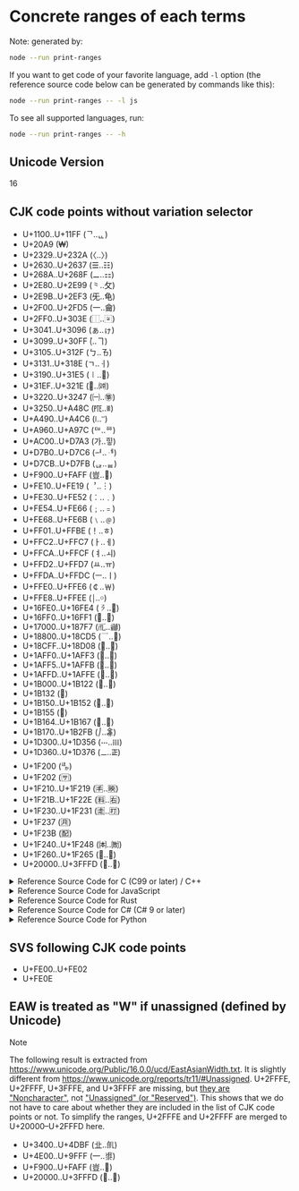 # Concrete ranges of each terms

Note: generated by:

```bash
node --run print-ranges
```

If you want to get code of your favorite language, add `-l` option (the reference source code below can be generated by commands like this):

```bash
node --run print-ranges -- -l js
```

To see all supported languages, run:

```bash
node --run print-ranges -- -h
```

## Unicode Version

16

## CJK code points without variation selector

- U+1100..U+11FF (ᄀ..ᇿ)
- U+20A9 (₩)
- U+2329..U+232A (〈..〉)
- U+2630..U+2637 (☰..☷)
- U+268A..U+268F (⚊..⚏)
- U+2E80..U+2E99 (⺀..⺙)
- U+2E9B..U+2EF3 (⺛..⻳)
- U+2F00..U+2FD5 (⼀..⿕)
- U+2FF0..U+303E (⿰..〾)
- U+3041..U+3096 (ぁ..ゖ)
- U+3099..U+30FF (゙..ヿ)
- U+3105..U+312F (ㄅ..ㄯ)
- U+3131..U+318E (ㄱ..ㆎ)
- U+3190..U+31E5 (㆐..㇥)
- U+31EF..U+321E (㇯..㈞)
- U+3220..U+3247 (㈠..㉇)
- U+3250..U+A48C (㉐..ꒌ)
- U+A490..U+A4C6 (꒐..꓆)
- U+A960..U+A97C (ꥠ..ꥼ)
- U+AC00..U+D7A3 (가..힣)
- U+D7B0..U+D7C6 (ힰ..ퟆ)
- U+D7CB..U+D7FB (ퟋ..ퟻ)
- U+F900..U+FAFF (豈..﫿)
- U+FE10..U+FE19 (︐..︙)
- U+FE30..U+FE52 (︰..﹒)
- U+FE54..U+FE66 (﹔..﹦)
- U+FE68..U+FE6B (﹨..﹫)
- U+FF01..U+FFBE (！..ﾾ)
- U+FFC2..U+FFC7 (ￂ..ￇ)
- U+FFCA..U+FFCF (ￊ..ￏ)
- U+FFD2..U+FFD7 (ￒ..ￗ)
- U+FFDA..U+FFDC (ￚ..ￜ)
- U+FFE0..U+FFE6 (￠..￦)
- U+FFE8..U+FFEE (￨..￮)
- U+16FE0..U+16FE4 (𖿠..𖿤)
- U+16FF0..U+16FF1 (𖿰..𖿱)
- U+17000..U+187F7 (𗀀..𘟷)
- U+18800..U+18CD5 (𘠀..𘳕)
- U+18CFF..U+18D08 (𘳿..𘴈)
- U+1AFF0..U+1AFF3 (𚿰..𚿳)
- U+1AFF5..U+1AFFB (𚿵..𚿻)
- U+1AFFD..U+1AFFE (𚿽..𚿾)
- U+1B000..U+1B122 (𛀀..𛄢)
- U+1B132 (𛄲)
- U+1B150..U+1B152 (𛅐..𛅒)
- U+1B155 (𛅕)
- U+1B164..U+1B167 (𛅤..𛅧)
- U+1B170..U+1B2FB (𛅰..𛋻)
- U+1D300..U+1D356 (𝌀..𝍖)
- U+1D360..U+1D376 (𝍠..𝍶)
- U+1F200 (🈀)
- U+1F202 (🈂)
- U+1F210..U+1F219 (🈐..🈙)
- U+1F21B..U+1F22E (🈛..🈮)
- U+1F230..U+1F231 (🈰..🈱)
- U+1F237 (🈷)
- U+1F23B (🈻)
- U+1F240..U+1F248 (🉀..🉈)
- U+1F260..U+1F265 (🉠..🉥)
- U+20000..U+3FFFD (𠀀..𿿽)

<details>
<summary>Reference Source Code for C (C99 or later) / C++</summary>

```c
const bool is_cjk = 0x1100 <= cp && cp <= 0x11ff
  || cp == 0x20a9
  || 0x2329 <= cp && cp <= 0x232a
  || 0x2630 <= cp && cp <= 0x2637
  || 0x268a <= cp && cp <= 0x268f
  || 0x2e80 <= cp && cp <= 0x2e99
  || 0x2e9b <= cp && cp <= 0x2ef3
  || 0x2f00 <= cp && cp <= 0x2fd5
  || 0x2ff0 <= cp && cp <= 0x303e
  || 0x3041 <= cp && cp <= 0x3096
  || 0x3099 <= cp && cp <= 0x30ff
  || 0x3105 <= cp && cp <= 0x312f
  || 0x3131 <= cp && cp <= 0x318e
  || 0x3190 <= cp && cp <= 0x31e5
  || 0x31ef <= cp && cp <= 0x321e
  || 0x3220 <= cp && cp <= 0x3247
  || 0x3250 <= cp && cp <= 0xa48c
  || 0xa490 <= cp && cp <= 0xa4c6
  || 0xa960 <= cp && cp <= 0xa97c
  || 0xac00 <= cp && cp <= 0xd7a3
  || 0xd7b0 <= cp && cp <= 0xd7c6
  || 0xd7cb <= cp && cp <= 0xd7fb
  || 0xf900 <= cp && cp <= 0xfaff
  || 0xfe10 <= cp && cp <= 0xfe19
  || 0xfe30 <= cp && cp <= 0xfe52
  || 0xfe54 <= cp && cp <= 0xfe66
  || 0xfe68 <= cp && cp <= 0xfe6b
  || 0xff01 <= cp && cp <= 0xffbe
  || 0xffc2 <= cp && cp <= 0xffc7
  || 0xffca <= cp && cp <= 0xffcf
  || 0xffd2 <= cp && cp <= 0xffd7
  || 0xffda <= cp && cp <= 0xffdc
  || 0xffe0 <= cp && cp <= 0xffe6
  || 0xffe8 <= cp && cp <= 0xffee
  || 0x16fe0 <= cp && cp <= 0x16fe4
  || 0x16ff0 <= cp && cp <= 0x16ff1
  || 0x17000 <= cp && cp <= 0x187f7
  || 0x18800 <= cp && cp <= 0x18cd5
  || 0x18cff <= cp && cp <= 0x18d08
  || 0x1aff0 <= cp && cp <= 0x1aff3
  || 0x1aff5 <= cp && cp <= 0x1affb
  || 0x1affd <= cp && cp <= 0x1affe
  || 0x1b000 <= cp && cp <= 0x1b122
  || cp == 0x1b132
  || 0x1b150 <= cp && cp <= 0x1b152
  || cp == 0x1b155
  || 0x1b164 <= cp && cp <= 0x1b167
  || 0x1b170 <= cp && cp <= 0x1b2fb
  || 0x1d300 <= cp && cp <= 0x1d356
  || 0x1d360 <= cp && cp <= 0x1d376
  || cp == 0x1f200
  || cp == 0x1f202
  || 0x1f210 <= cp && cp <= 0x1f219
  || 0x1f21b <= cp && cp <= 0x1f22e
  || 0x1f230 <= cp && cp <= 0x1f231
  || cp == 0x1f237
  || cp == 0x1f23b
  || 0x1f240 <= cp && cp <= 0x1f248
  || 0x1f260 <= cp && cp <= 0x1f265
  || 0x20000 <= cp && cp <= 0x3fffd;
```

</details>

<details>
<summary>Reference Source Code for JavaScript</summary>

```js
const isCjk = 0x1100 <= cp && cp <= 0x11ff
  || cp === 0x20a9
  || 0x2329 <= cp && cp <= 0x232a
  || 0x2630 <= cp && cp <= 0x2637
  || 0x268a <= cp && cp <= 0x268f
  || 0x2e80 <= cp && cp <= 0x2e99
  || 0x2e9b <= cp && cp <= 0x2ef3
  || 0x2f00 <= cp && cp <= 0x2fd5
  || 0x2ff0 <= cp && cp <= 0x303e
  || 0x3041 <= cp && cp <= 0x3096
  || 0x3099 <= cp && cp <= 0x30ff
  || 0x3105 <= cp && cp <= 0x312f
  || 0x3131 <= cp && cp <= 0x318e
  || 0x3190 <= cp && cp <= 0x31e5
  || 0x31ef <= cp && cp <= 0x321e
  || 0x3220 <= cp && cp <= 0x3247
  || 0x3250 <= cp && cp <= 0xa48c
  || 0xa490 <= cp && cp <= 0xa4c6
  || 0xa960 <= cp && cp <= 0xa97c
  || 0xac00 <= cp && cp <= 0xd7a3
  || 0xd7b0 <= cp && cp <= 0xd7c6
  || 0xd7cb <= cp && cp <= 0xd7fb
  || 0xf900 <= cp && cp <= 0xfaff
  || 0xfe10 <= cp && cp <= 0xfe19
  || 0xfe30 <= cp && cp <= 0xfe52
  || 0xfe54 <= cp && cp <= 0xfe66
  || 0xfe68 <= cp && cp <= 0xfe6b
  || 0xff01 <= cp && cp <= 0xffbe
  || 0xffc2 <= cp && cp <= 0xffc7
  || 0xffca <= cp && cp <= 0xffcf
  || 0xffd2 <= cp && cp <= 0xffd7
  || 0xffda <= cp && cp <= 0xffdc
  || 0xffe0 <= cp && cp <= 0xffe6
  || 0xffe8 <= cp && cp <= 0xffee
  || 0x16fe0 <= cp && cp <= 0x16fe4
  || 0x16ff0 <= cp && cp <= 0x16ff1
  || 0x17000 <= cp && cp <= 0x187f7
  || 0x18800 <= cp && cp <= 0x18cd5
  || 0x18cff <= cp && cp <= 0x18d08
  || 0x1aff0 <= cp && cp <= 0x1aff3
  || 0x1aff5 <= cp && cp <= 0x1affb
  || 0x1affd <= cp && cp <= 0x1affe
  || 0x1b000 <= cp && cp <= 0x1b122
  || cp === 0x1b132
  || 0x1b150 <= cp && cp <= 0x1b152
  || cp === 0x1b155
  || 0x1b164 <= cp && cp <= 0x1b167
  || 0x1b170 <= cp && cp <= 0x1b2fb
  || 0x1d300 <= cp && cp <= 0x1d356
  || 0x1d360 <= cp && cp <= 0x1d376
  || cp === 0x1f200
  || cp === 0x1f202
  || 0x1f210 <= cp && cp <= 0x1f219
  || 0x1f21b <= cp && cp <= 0x1f22e
  || 0x1f230 <= cp && cp <= 0x1f231
  || cp === 0x1f237
  || cp === 0x1f23b
  || 0x1f240 <= cp && cp <= 0x1f248
  || 0x1f260 <= cp && cp <= 0x1f265
  || 0x20000 <= cp && cp <= 0x3fffd;
```

regexp version

```js
const isCjkRegex = /^[\u1100-\u11ff\u20a9\u2329-\u232a\u2630-\u2637\u268a-\u268f\u2e80-\u2e99\u2e9b-\u2ef3\u2f00-\u2fd5\u2ff0-\u303e\u3041-\u3096\u3099-\u30ff\u3105-\u312f\u3131-\u318e\u3190-\u31e5\u31ef-\u321e\u3220-\u3247\u3250-\ua48c\ua490-\ua4c6\ua960-\ua97c\uac00-\ud7a3\ud7b0-\ud7c6\ud7cb-\ud7fb\uf900-\ufaff\ufe10-\ufe19\ufe30-\ufe52\ufe54-\ufe66\ufe68-\ufe6b\uff01-\uffbe\uffc2-\uffc7\uffca-\uffcf\uffd2-\uffd7\uffda-\uffdc\uffe0-\uffe6\uffe8-\uffee\u{16fe0}-\u{16fe4}\u{16ff0}-\u{16ff1}\u{17000}-\u{187f7}\u{18800}-\u{18cd5}\u{18cff}-\u{18d08}\u{1aff0}-\u{1aff3}\u{1aff5}-\u{1affb}\u{1affd}-\u{1affe}\u{1b000}-\u{1b122}\u{1b132}\u{1b150}-\u{1b152}\u{1b155}\u{1b164}-\u{1b167}\u{1b170}-\u{1b2fb}\u{1d300}-\u{1d356}\u{1d360}-\u{1d376}\u{1f200}\u{1f202}\u{1f210}-\u{1f219}\u{1f21b}-\u{1f22e}\u{1f230}-\u{1f231}\u{1f237}\u{1f23b}\u{1f240}-\u{1f248}\u{1f260}-\u{1f265}\u{20000}-\u{3fffd}]/u;
```

</details>

<details>
<summary>Reference Source Code for Rust</summary>

```rust
let is_cjk = matches!(
    cp,
    0x1100..=0x11ff
      | 0x20a9
      | 0x2329..=0x232a
      | 0x2630..=0x2637
      | 0x268a..=0x268f
      | 0x2e80..=0x2e99
      | 0x2e9b..=0x2ef3
      | 0x2f00..=0x2fd5
      | 0x2ff0..=0x303e
      | 0x3041..=0x3096
      | 0x3099..=0x30ff
      | 0x3105..=0x312f
      | 0x3131..=0x318e
      | 0x3190..=0x31e5
      | 0x31ef..=0x321e
      | 0x3220..=0x3247
      | 0x3250..=0xa48c
      | 0xa490..=0xa4c6
      | 0xa960..=0xa97c
      | 0xac00..=0xd7a3
      | 0xd7b0..=0xd7c6
      | 0xd7cb..=0xd7fb
      | 0xf900..=0xfaff
      | 0xfe10..=0xfe19
      | 0xfe30..=0xfe52
      | 0xfe54..=0xfe66
      | 0xfe68..=0xfe6b
      | 0xff01..=0xffbe
      | 0xffc2..=0xffc7
      | 0xffca..=0xffcf
      | 0xffd2..=0xffd7
      | 0xffda..=0xffdc
      | 0xffe0..=0xffe6
      | 0xffe8..=0xffee
      | 0x16fe0..=0x16fe4
      | 0x16ff0..=0x16ff1
      | 0x17000..=0x187f7
      | 0x18800..=0x18cd5
      | 0x18cff..=0x18d08
      | 0x1aff0..=0x1aff3
      | 0x1aff5..=0x1affb
      | 0x1affd..=0x1affe
      | 0x1b000..=0x1b122
      | 0x1b132
      | 0x1b150..=0x1b152
      | 0x1b155
      | 0x1b164..=0x1b167
      | 0x1b170..=0x1b2fb
      | 0x1d300..=0x1d356
      | 0x1d360..=0x1d376
      | 0x1f200
      | 0x1f202
      | 0x1f210..=0x1f219
      | 0x1f21b..=0x1f22e
      | 0x1f230..=0x1f231
      | 0x1f237
      | 0x1f23b
      | 0x1f240..=0x1f248
      | 0x1f260..=0x1f265
      | 0x20000..=0x3fffd
);
```

</details>

<details>
<summary>Reference Source Code for C# (C# 9 or later)</summary>

```cs
var isCjk =
    cp is >= 0x1100 and <= 0x11ff
    or 0x20a9
    or >= 0x2329 and <= 0x232a
    or >= 0x2630 and <= 0x2637
    or >= 0x268a and <= 0x268f
    or >= 0x2e80 and <= 0x2e99
    or >= 0x2e9b and <= 0x2ef3
    or >= 0x2f00 and <= 0x2fd5
    or >= 0x2ff0 and <= 0x303e
    or >= 0x3041 and <= 0x3096
    or >= 0x3099 and <= 0x30ff
    or >= 0x3105 and <= 0x312f
    or >= 0x3131 and <= 0x318e
    or >= 0x3190 and <= 0x31e5
    or >= 0x31ef and <= 0x321e
    or >= 0x3220 and <= 0x3247
    or >= 0x3250 and <= 0xa48c
    or >= 0xa490 and <= 0xa4c6
    or >= 0xa960 and <= 0xa97c
    or >= 0xac00 and <= 0xd7a3
    or >= 0xd7b0 and <= 0xd7c6
    or >= 0xd7cb and <= 0xd7fb
    or >= 0xf900 and <= 0xfaff
    or >= 0xfe10 and <= 0xfe19
    or >= 0xfe30 and <= 0xfe52
    or >= 0xfe54 and <= 0xfe66
    or >= 0xfe68 and <= 0xfe6b
    or >= 0xff01 and <= 0xffbe
    or >= 0xffc2 and <= 0xffc7
    or >= 0xffca and <= 0xffcf
    or >= 0xffd2 and <= 0xffd7
    or >= 0xffda and <= 0xffdc
    or >= 0xffe0 and <= 0xffe6
    or >= 0xffe8 and <= 0xffee
    or >= 0x16fe0 and <= 0x16fe4
    or >= 0x16ff0 and <= 0x16ff1
    or >= 0x17000 and <= 0x187f7
    or >= 0x18800 and <= 0x18cd5
    or >= 0x18cff and <= 0x18d08
    or >= 0x1aff0 and <= 0x1aff3
    or >= 0x1aff5 and <= 0x1affb
    or >= 0x1affd and <= 0x1affe
    or >= 0x1b000 and <= 0x1b122
    or 0x1b132
    or >= 0x1b150 and <= 0x1b152
    or 0x1b155
    or >= 0x1b164 and <= 0x1b167
    or >= 0x1b170 and <= 0x1b2fb
    or >= 0x1d300 and <= 0x1d356
    or >= 0x1d360 and <= 0x1d376
    or 0x1f200
    or 0x1f202
    or >= 0x1f210 and <= 0x1f219
    or >= 0x1f21b and <= 0x1f22e
    or >= 0x1f230 and <= 0x1f231
    or 0x1f237
    or 0x1f23b
    or >= 0x1f240 and <= 0x1f248
    or >= 0x1f260 and <= 0x1f265
    or >= 0x20000 and <= 0x3fffd;
```

</details>

<details>
<summary>Reference Source Code for Python</summary>

```py
is_cjk = 0x1100 <= cp <= 0x11ff \
    or cp == 0x20a9 \
    or 0x2329 <= cp <= 0x232a \
    or 0x2630 <= cp <= 0x2637 \
    or 0x268a <= cp <= 0x268f \
    or 0x2e80 <= cp <= 0x2e99 \
    or 0x2e9b <= cp <= 0x2ef3 \
    or 0x2f00 <= cp <= 0x2fd5 \
    or 0x2ff0 <= cp <= 0x303e \
    or 0x3041 <= cp <= 0x3096 \
    or 0x3099 <= cp <= 0x30ff \
    or 0x3105 <= cp <= 0x312f \
    or 0x3131 <= cp <= 0x318e \
    or 0x3190 <= cp <= 0x31e5 \
    or 0x31ef <= cp <= 0x321e \
    or 0x3220 <= cp <= 0x3247 \
    or 0x3250 <= cp <= 0xa48c \
    or 0xa490 <= cp <= 0xa4c6 \
    or 0xa960 <= cp <= 0xa97c \
    or 0xac00 <= cp <= 0xd7a3 \
    or 0xd7b0 <= cp <= 0xd7c6 \
    or 0xd7cb <= cp <= 0xd7fb \
    or 0xf900 <= cp <= 0xfaff \
    or 0xfe10 <= cp <= 0xfe19 \
    or 0xfe30 <= cp <= 0xfe52 \
    or 0xfe54 <= cp <= 0xfe66 \
    or 0xfe68 <= cp <= 0xfe6b \
    or 0xff01 <= cp <= 0xffbe \
    or 0xffc2 <= cp <= 0xffc7 \
    or 0xffca <= cp <= 0xffcf \
    or 0xffd2 <= cp <= 0xffd7 \
    or 0xffda <= cp <= 0xffdc \
    or 0xffe0 <= cp <= 0xffe6 \
    or 0xffe8 <= cp <= 0xffee \
    or 0x16fe0 <= cp <= 0x16fe4 \
    or 0x16ff0 <= cp <= 0x16ff1 \
    or 0x17000 <= cp <= 0x187f7 \
    or 0x18800 <= cp <= 0x18cd5 \
    or 0x18cff <= cp <= 0x18d08 \
    or 0x1aff0 <= cp <= 0x1aff3 \
    or 0x1aff5 <= cp <= 0x1affb \
    or 0x1affd <= cp <= 0x1affe \
    or 0x1b000 <= cp <= 0x1b122 \
    or cp == 0x1b132 \
    or 0x1b150 <= cp <= 0x1b152 \
    or cp == 0x1b155 \
    or 0x1b164 <= cp <= 0x1b167 \
    or 0x1b170 <= cp <= 0x1b2fb \
    or 0x1d300 <= cp <= 0x1d356 \
    or 0x1d360 <= cp <= 0x1d376 \
    or cp == 0x1f200 \
    or cp == 0x1f202 \
    or 0x1f210 <= cp <= 0x1f219 \
    or 0x1f21b <= cp <= 0x1f22e \
    or 0x1f230 <= cp <= 0x1f231 \
    or cp == 0x1f237 \
    or cp == 0x1f23b \
    or 0x1f240 <= cp <= 0x1f248 \
    or 0x1f260 <= cp <= 0x1f265 \
    or 0x20000 <= cp <= 0x3fffd
```

</details>

## SVS following CJK code points

- U+FE00..U+FE02
- U+FE0E

## EAW is treated as "W" if unassigned (defined by Unicode)

> [!NOTE]
> The following result is extracted from https://www.unicode.org/Public/16.0.0/ucd/EastAsianWidth.txt. It is slightly different from https://www.unicode.org/reports/tr11/#Unassigned. U+2FFFE, U+2FFFF, U+3FFFE, and U+3FFFF are missing, but [they are "Noncharacter"](https://www.unicode.org/versions/Unicode16.0.0/core-spec/chapter-23/#G19653), not ["Unassigned" (or "Reserved")](https://www.unicode.org/glossary/#reserved_code_point). This shows that we do not have to care about whether they are included in the list of CJK code points or not. To simplify the ranges, U+2FFFE and U+2FFFF are merged to U+20000–U+2FFFD here.

- U+3400..U+4DBF (㐀..䶿)
- U+4E00..U+9FFF (一..鿿)
- U+F900..U+FAFF (豈..﫿)
- U+20000..U+3FFFD (𠀀..𿿽)
